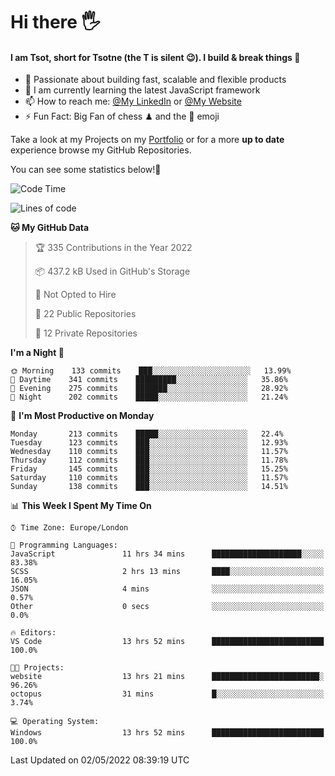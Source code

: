 # Hi there :raised_hand_with_fingers_splayed:
#### I am Tsot, short for Tsotne (the T is silent :wink:). I build & break things :space_invader:
- :telescope: Passionate about building fast, scalable and flexible products
- :seedling: I am currently learning the latest JavaScript framework 
- :mailbox: How to reach me: [@My LinkedIn](https://www.linkedin.com/in/tsotne-gvadzabia/) or [@My Website](https://tsotne.co.uk/contact)
- :zap: Fun Fact: Big Fan of chess ♟ and the 👾 emoji

Take a look at my Projects on my [Portfolio](https://tsotne.co.uk/) or for a more **up to date** experience browse my GitHub Repositories.

You can see some statistics below!:space_invader:
<!--START_SECTION:waka-->
![Code Time](http://img.shields.io/badge/Code%20Time-700%20hrs-blue)

![Lines of code](https://img.shields.io/badge/From%20Hello%20World%20I%27ve%20Written-2%20Million%20lines%20of%20code-blue)

**🐱 My GitHub Data** 

> 🏆 335 Contributions in the Year 2022
 > 
> 📦 437.2 kB Used in GitHub's Storage 
 > 
> 🚫 Not Opted to Hire
 > 
> 📜 22 Public Repositories 
 > 
> 🔑 12 Private Repositories  
 > 
**I'm a Night 🦉** 

```text
🌞 Morning    133 commits    ███░░░░░░░░░░░░░░░░░░░░░░   13.99% 
🌆 Daytime    341 commits    █████████░░░░░░░░░░░░░░░░   35.86% 
🌃 Evening    275 commits    ███████░░░░░░░░░░░░░░░░░░   28.92% 
🌙 Night      202 commits    █████░░░░░░░░░░░░░░░░░░░░   21.24%

```
📅 **I'm Most Productive on Monday** 

```text
Monday       213 commits    █████░░░░░░░░░░░░░░░░░░░░   22.4% 
Tuesday      123 commits    ███░░░░░░░░░░░░░░░░░░░░░░   12.93% 
Wednesday    110 commits    ███░░░░░░░░░░░░░░░░░░░░░░   11.57% 
Thursday     112 commits    ███░░░░░░░░░░░░░░░░░░░░░░   11.78% 
Friday       145 commits    ███░░░░░░░░░░░░░░░░░░░░░░   15.25% 
Saturday     110 commits    ███░░░░░░░░░░░░░░░░░░░░░░   11.57% 
Sunday       138 commits    ███░░░░░░░░░░░░░░░░░░░░░░   14.51%

```


📊 **This Week I Spent My Time On** 

```text
⌚︎ Time Zone: Europe/London

💬 Programming Languages: 
JavaScript               11 hrs 34 mins      ████████████████████░░░░░   83.38% 
SCSS                     2 hrs 13 mins       ████░░░░░░░░░░░░░░░░░░░░░   16.05% 
JSON                     4 mins              ░░░░░░░░░░░░░░░░░░░░░░░░░   0.57% 
Other                    0 secs              ░░░░░░░░░░░░░░░░░░░░░░░░░   0.0%

🔥 Editors: 
VS Code                  13 hrs 52 mins      █████████████████████████   100.0%

🐱‍💻 Projects: 
website                  13 hrs 21 mins      ████████████████████████░   96.26% 
octopus                  31 mins             █░░░░░░░░░░░░░░░░░░░░░░░░   3.74%

💻 Operating System: 
Windows                  13 hrs 52 mins      █████████████████████████   100.0%

```


 Last Updated on 02/05/2022 08:39:19 UTC
<!--END_SECTION:waka-->
